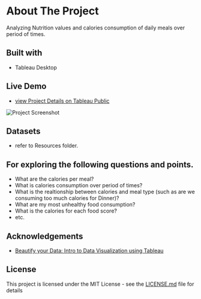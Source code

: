 # About The Project
Analyzing Nutrition values and calories consumption of daily meals over period of times.

## Built with
+ Tableau Desktop

## Live Demo
+ [view Project Details on Tableau Public](https://public.tableau.com/profile/phonethiriyadana#!/vizhome/NutritionConsumptionAnalysis/NutritionDashboard)

![Project Screenshot]()


## Datasets
+ refer to Resources folder.

## For exploring the following questions and points.
+ What are the calories per meal?
+ What is calories consumption over period of times?
+ What is the realtionship between calories and meal type (such as are we consuming too much calories for Dinner)?
+ What are my most unhealthy food consumption?
+ What is the calories for each food score?
+ etc.

## Acknowledgements
+ [Beautify your Data: Intro to Data Visualization using Tableau](https://www.skillshare.com/classes/Beautify-your-Data-Intro-to-Data-Visualization-using-Tableau/1547035247)

## License
This project is licensed under the MIT License - see the [LICENSE.md](LICENSE.md) file for details
